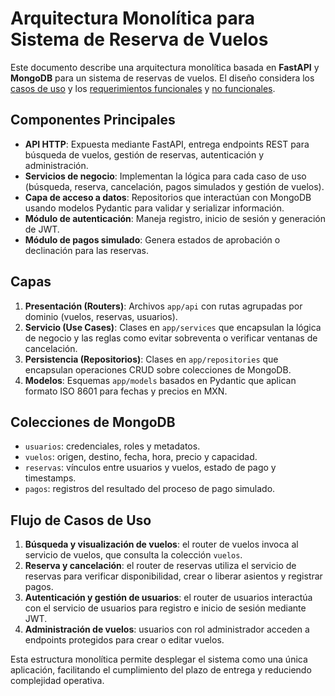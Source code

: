# Arquitectura Monolítica para Sistema de Reserva de Vuelos

Este documento describe una arquitectura monolítica basada en **FastAPI** y **MongoDB** para un sistema de reservas de vuelos. El diseño considera los [casos de uso](casos-de-uso.md) y los [requerimientos funcionales](requerimientos-funcionales.md) y [no funcionales](requerimientos-no-funcionales.md).

## Componentes Principales
- **API HTTP**: Expuesta mediante FastAPI, entrega endpoints REST para búsqueda de vuelos, gestión de reservas, autenticación y administración.
- **Servicios de negocio**: Implementan la lógica para cada caso de uso (búsqueda, reserva, cancelación, pagos simulados y gestión de vuelos).
- **Capa de acceso a datos**: Repositorios que interactúan con MongoDB usando modelos Pydantic para validar y serializar información.
- **Módulo de autenticación**: Maneja registro, inicio de sesión y generación de JWT.
- **Módulo de pagos simulado**: Genera estados de aprobación o declinación para las reservas.

## Capas
1. **Presentación (Routers)**: Archivos `app/api` con rutas agrupadas por dominio (vuelos, reservas, usuarios).
2. **Servicio (Use Cases)**: Clases en `app/services` que encapsulan la lógica de negocio y las reglas como evitar sobreventa o verificar ventanas de cancelación.
3. **Persistencia (Repositorios)**: Clases en `app/repositories` que encapsulan operaciones CRUD sobre colecciones de MongoDB.
4. **Modelos**: Esquemas `app/models` basados en Pydantic que aplican formato ISO&nbsp;8601 para fechas y precios en MXN.

## Colecciones de MongoDB
- `usuarios`: credenciales, roles y metadatos.
- `vuelos`: origen, destino, fecha, hora, precio y capacidad.
- `reservas`: vínculos entre usuarios y vuelos, estado de pago y timestamps.
- `pagos`: registros del resultado del proceso de pago simulado.

## Flujo de Casos de Uso
1. **Búsqueda y visualización de vuelos**: el router de vuelos invoca al servicio de vuelos, que consulta la colección `vuelos`.
2. **Reserva y cancelación**: el router de reservas utiliza el servicio de reservas para verificar disponibilidad, crear o liberar asientos y registrar pagos.
3. **Autenticación y gestión de usuarios**: el router de usuarios interactúa con el servicio de usuarios para registro e inicio de sesión mediante JWT.
4. **Administración de vuelos**: usuarios con rol administrador acceden a endpoints protegidos para crear o editar vuelos.

Esta estructura monolítica permite desplegar el sistema como una única aplicación, facilitando el cumplimiento del plazo de entrega y reduciendo complejidad operativa.

